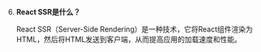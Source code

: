 6. **React SSR是什么？**

   React SSR（Server-Side Rendering）是一种技术，它将React组件渲染为HTML，然后将HTML发送到客户端，从而提高应用的加载速度和性能。